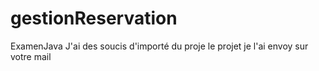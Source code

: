 # gestionReservation
ExamenJava
J'ai des  soucis d'importé du proje
le projet je l'ai envoy sur votre mail
